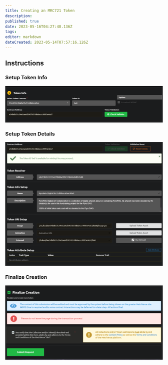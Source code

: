 ```yaml
---
title: Creating an MRC721 Token
description: 
published: true
date: 2023-05-16T04:27:48.136Z
tags: 
editor: markdown
dateCreated: 2023-05-14T07:57:16.126Z
---
```


## Instructions

### Setup Token Info
![select_contract.png](/developer-guides/select_contract.png)

### Setup Token Details
![token_details.png](/developer-guides/token_details.png)

### Finalize Creation
![submit_create_token.png](/developer-guides/submit_create_token.png)